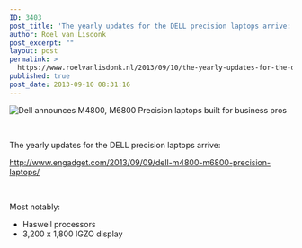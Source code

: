 ```yaml
---
ID: 3403
post_title: 'The yearly updates for the DELL precision laptops arrive: Haswell processors and 3,200 x 1,800 IGZO display'
author: Roel van Lisdonk
post_excerpt: ""
layout: post
permalink: >
  https://www.roelvanlisdonk.nl/2013/09/10/the-yearly-updates-for-the-dell-precision-laptops-arrive-haswell-processors-and-3200-x-1800-igzo-display/
published: true
post_date: 2013-09-10 08:31:16
---
```

<p><img alt="Dell announces M4800, M6800 Precision laptops built for business pros" src="http://www.blogcdn.com/www.engadget.com/media/2013/09/dell-precision.jpg" /></p>  <p>&#160;</p>  <p>The yearly updates for the DELL precision laptops arrive: </p>  <p><a title="http://www.engadget.com/2013/09/09/dell-m4800-m6800-precision-laptops/" href="http://www.engadget.com/2013/09/09/dell-m4800-m6800-precision-laptops/">http://www.engadget.com/2013/09/09/dell-m4800-m6800-precision-laptops/</a></p>  <p>&#160;</p>  <p>Most notably:</p>  <ul>   <li>Haswell processors </li>    <li>3,200 x 1,800 IGZO display </li> </ul>